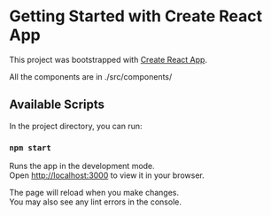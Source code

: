 # Getting Started with Create React App

This project was bootstrapped with [Create React App](https://github.com/facebook/create-react-app).

All the components are in ./src/components/

## Available Scripts

In the project directory, you can run:

### `npm start`

Runs the app in the development mode.\
Open [http://localhost:3000](http://localhost:3000) to view it in your browser.

The page will reload when you make changes.\
You may also see any lint errors in the console.


